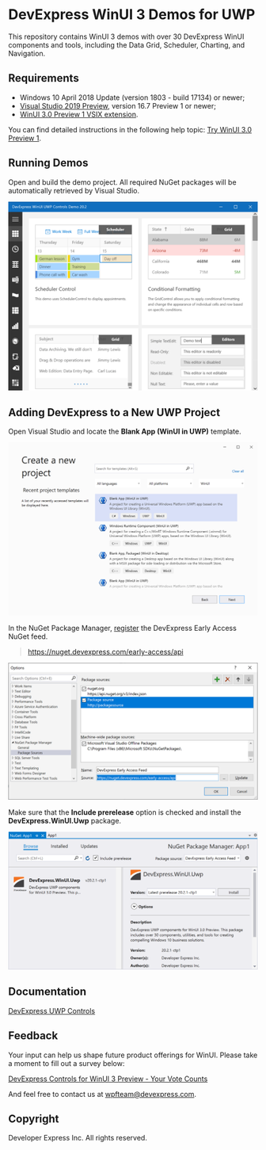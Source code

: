 # DevExpress WinUI 3 Demos for UWP

This repository contains WinUI 3 demos with over 30 DevExpress WinUI components and tools, including the Data Grid, Scheduler, Charting, and Navigation.

## Requirements
- Windows 10 April 2018 Update (version 1803 - build 17134) or newer;
- [Visual Studio 2019 Preview](https://visualstudio.microsoft.com/vs/preview), version 16.7 Preview 1 or newer;
- [WinUI 3.0 Preview 1 VSIX extension](https://aka.ms/winui3/previewdownload).

You can find detailed instructions in the following help topic: [Try WinUI 3.0 Preview 1](https://docs.microsoft.com/en-us/windows/apps/winui/winui3/#try-winui-30-preview-1).

## Running Demos

Open and build the demo project. All required NuGet packages will be automatically retrieved by Visual Studio.
<div align="center">
    <img alt="WinUI-demos" src="./images/WinUI-demos.png">
</div>

## Adding DevExpress to a New UWP Project

Open Visual Studio and locate the **Blank App (WinUI in UWP)** template.
<div align="center">
    <img alt="VS-new-project" src="./images/VS-new-project.png">
</div>

In the NuGet Package Manager, [register](https://docs.devexpress.com/GeneralInformation/116698/installation/install-devexpress-controls-using-nuget-packages/setup-visual-studios-nuget-package-manager) the DevExpress Early Access NuGet feed.
> https://nuget.devexpress.com/early-access/api
<div align="center">
    <img alt="VS-early-access-feed" src="./images/VS-early-access-feed.png">
</div>

Make sure that the **Include prerelease** option is checked and install the **DevExpress.WinUI.Uwp** package.
<div align="center">
    <img alt="VS-WinUI-package" src="./images/VS-WinUI-package.png">
</div>

## Documentation

[DevExpress UWP Controls](https://docs.devexpress.com/Win10Apps/212019/windows-10-app-controls)

## Feedback

Your input can help us shape future product offerings for WinUI. Please take a moment to fill out a survey below:

[DevExpress Controls for WinUI 3 Preview - Your Vote Counts](https://community.devexpress.com/blogs/wpf/archive/2020/06/11/devexpress-controls-for-winui-3-preview-are-now-available.aspx#vote)

And feel free to contact us at wpfteam@devexpress.com.

## Copyright

Developer Express Inc. All rights reserved.